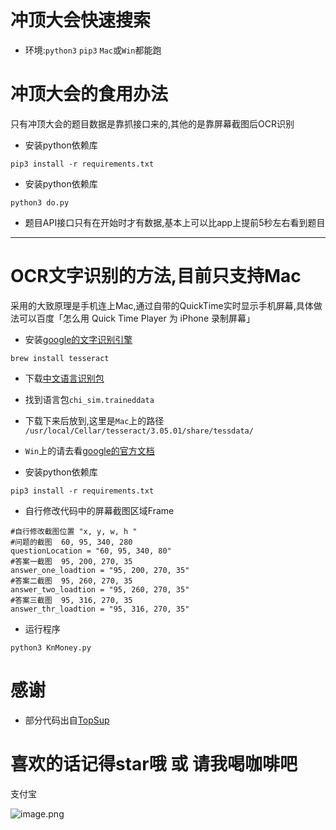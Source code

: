

# 冲顶大会快速搜索
- 环境:`python3` `pip3`  `Mac`或`Win`都能跑



# 冲顶大会的食用办法
只有冲顶大会的题目数据是靠抓接口来的,其他的是靠屏幕截图后OCR识别

- 安装python依赖库

```
pip3 install -r requirements.txt
```

- 安装python依赖库

```
python3 do.py
```

- 题目API接口只有在开始时才有数据,基本上可以比app上提前5秒左右看到题目  


---

# OCR文字识别的方法,目前只支持Mac
采用的大致原理是手机连上Mac,通过自带的QuickTime实时显示手机屏幕,具体做法可以百度「怎么用 Quick Time Player 为 iPhone 录制屏幕」

- 安装[google的文字识别引擎](https://github.com/tesseract-ocr/tesseract/wiki)

```
brew install tesseract
```

- 下载[中文语言识别包](https://github.com/tesseract-ocr/tessdata)
- 找到语言包`chi_sim.traineddata`
- 下载下来后放到,这里是`Mac`上的路径  
`/usr/local/Cellar/tesseract/3.05.01/share/tessdata/`
- `Win`上的请去看[google的官方文档](https://github.com/tesseract-ocr/tesseract/wiki)


- 安装python依赖库

```
pip3 install -r requirements.txt
```

- 自行修改代码中的屏幕截图区域Frame

```
#自行修改截图位置 "x, y, w, h "
#问题的截图  60, 95, 340, 280
questionLocation = "60, 95, 340, 80"
#答案一截图  95, 200, 270, 35
answer_one_loadtion = "95, 200, 270, 35"
#答案二截图  95, 260, 270, 35
answer_two_loadtion = "95, 260, 270, 35"
#答案三截图  95, 316, 270, 35
answer_thr_loadtion = "95, 316, 270, 35"
```

- 运行程序

```
python3 KnMoney.py
```




# 感谢

- 部分代码出自[TopSup](https://github.com/Skyexu/TopSup)

# 喜欢的话记得star哦 或 请我喝咖啡吧


支付宝

![image.png](http://upload-images.jianshu.io/upload_images/1755091-b6dbc081dd54c2e1.png?imageMogr2/auto-orient/strip%7CimageView2/2/w/200)
